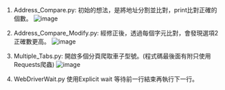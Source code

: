 1. Address_Compare.py:
初始的想法，是將地址分割並比對，print比對正確的個數。
![image](https://user-images.githubusercontent.com/87238365/170805802-732d73d4-6b32-4864-9c0a-643c4bb8e5b1.png)

2. Address_Compare_Modify.py:
經修正後，透過每個字元比對，會發現選項2正確數更高。
![image](https://user-images.githubusercontent.com/87238365/170808143-a681828d-63e1-4e61-9db5-8d12d5f65b09.png)


3. Multiple_Tabs.py: 
開啟多個分頁爬取車子型號。(程式碼最後面有附只使用Requests爬蟲)
![image](https://user-images.githubusercontent.com/87238365/170805844-829f8f2b-1420-4ae1-a97c-a445dd1a82ec.png)

4. WebDriverWait.py
使用Explicit wait 等待前一行結束再執行下一行。

